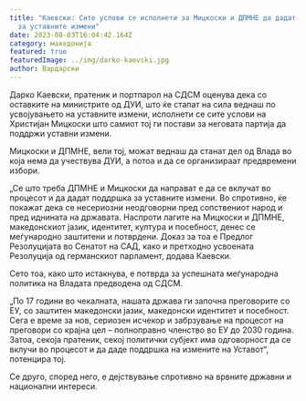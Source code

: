 ```yaml
---
title: "Каевски: Сите услови се исполнети за Мицкоски и ДПМНЕ да дадат поддршка
  за уставните измени"
date: 2023-08-03T16:04:42.164Z
category: македонија
featured: true
featuredImage: ../img/darko-kaevski.jpg
author: Вардарски
---
```

<!--StartFragment-->

Дарко Каевски, пратеник и портпарол на СДСМ оценува дека со оставките на министрите од ДУИ, што ќе стапат на сила веднаш по усвојувањето на уставните измени, исполнети се сите услови на Христијан Мицкоски што самиот тој ги постави за неговата партија да поддржи уставни измени.

Мицкоски и ДПМНЕ, вели тој, можат веднаш да станат дел од Влада во која нема да учествува ДУИ, а потоа и да се организираат предвремени избори.

„Се што треба ДПМНЕ и Мицкоски да направат е да се вклучат во процесот и да дадат поддршка за уставните измени. Во спротивно, ќе покажат дека се несериозни неодговорни пред сопствениот народ и пред иднината на државата. Наспроти лагите на Мицкоски и ДПМНЕ, македонскиот јазик, идентитет, култура и посебност, денес се меѓународно заштитени и потврдени. Доказ за тоа е Предлог Резолуцијата во Сенатот на САД, како и претходно усвоената Резолуција од германскиот парламент, додава Каевски.

Сето тоа, како што истакнува, е потврда за успешната меѓународна политика на Владата предводена од СДСМ.

„По 17 години во чекалната, нашата држава ги започна преговорите со ЕУ, со заштитен македонски јазик, македонски идентитет и посебност. Сега е време за нов, сериозен исчекор и забрзување на процесот на преговори со крајна цел – полноправно членство во ЕУ до 2030 година. Затоа, секоја пратеник, секој политички субјект има одговорност да се вклучи во процесот и да даде поддршка на измените на Уставот“, потенцира тој.

Се друго, според него, е дејствување спротивно на врвните државни и национални интереси.

<!--EndFragment-->